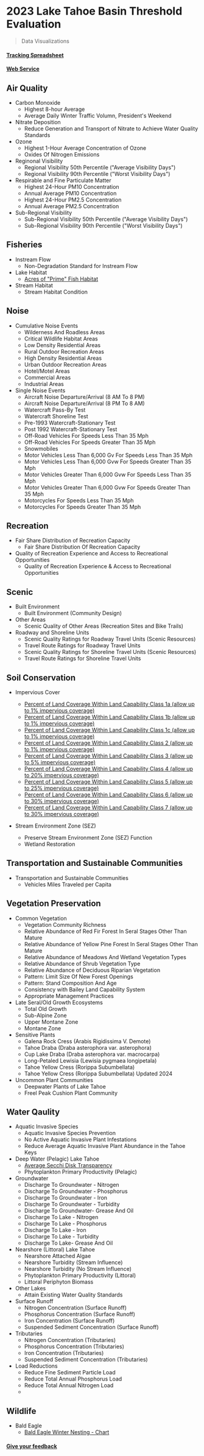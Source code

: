 # 2023 Lake Tahoe Basin Threshold Evaluation 
> Data Visualizations

#### [Tracking Spreadsheet](https://tahoeregionalplanning.sharepoint.com/:x:/s/ResearchAnalysisTeam/EZ-W9RX9f-9LrPqdIc5xt1sBhBVaeNwAKCWv3epGp_MyJw?e=dEYbze) 
#### [Web Service](https://maps.trpa.org/server/rest/services/LTInfo_Monitoring/MapServer)

## Air Quality
* Carbon Monoxide
  * Highest 8-hour Average
  * Average Daily Winter Traffic Volumn, President's Weekend
* Nitrate Deposition
  * Reduce Generation and Transport of Nitrate to Achieve Water Quality Standards
* Ozone 
  * Highest 1-Hour Average Concentration of Ozone
  * Oxides Of Nitrogen Emissions
* Reginonal Visibility
  * Regional Visibility 50th Percentile ("Average Visibility Days")
  * Regional Visibility 90th Percentile ("Worst Visibility Days")
* Respirable and Fine Particulate Matter			
  * Highest 24-Hour PM10 Concentration
  * Annual Average PM10 Concentration
  * Highest 24-Hour PM2.5 Concentration
  * Annual Average PM2.5 Concentration
* Sub-Regional Visibility
  * Sub-Regional Visibility 50th Percentile ("Average Visibility Days")
  * Sub-Regional Visibility 90th Percentile ("Worst Visibility Days")

## Fisheries
* Instream Flow
  * Non-Degradation Standard for Instream Flow
* Lake Habitat
  * [Acres of "Prime" Fish Habitat](Fisheries\Map\Final\LakeHabitat.html)
* Stream Habitat
  * Stream Habitat Condition

## Noise
* Cumulative Noise Events
  * Wilderness And Roadless Areas
  * Critical Wildlife Habitat Areas
  * Low Density Residential Areas
  * Rural Outdoor Recreation Areas
  * High Density Residential Areas
  * Urban Outdoor Recreation Areas
  * Hotel/Motel Areas
  * Commercial Areas
  * Industrial Areas
* Single Noise Events
  * Aircraft Noise Departure/Arrival (8 AM To 8 PM)
  * Aircraft Noise Departure/Arrival (8 PM To 8 AM)
  * Watercraft Pass-By Test
  * Watercraft Shoreline Test
  * Pre-1993 Watercraft-Stationary Test
  * Post 1992 Watercraft-Stationary Test
  * Off-Road Vehicles For Speeds Less Than 35 Mph
  * Off-Road Vehicles For Speeds Greater Than 35 Mph
  * Snowmobiles
  * Motor Vehicles Less Than 6,000 Gv For Speeds Less Than 35 Mph
  * Motor Vehicles Less Than 6,000 Gvw For Speeds Greater Than 35 Mph
  * Motor Vehicles Greater Than 6,000 Gvw For Speeds Less Than 35 Mph
  * Motor Vehicles Greater Than 6,000 Gvw For Speeds Greater Than 35 Mph
  * Motorcycles For Speeds Less Than 35 Mph
  * Motorcycles For Speeds Greater Than 35 Mph

## Recreation
* Fair Share Distribution of Recreation Capacity
  * Fair Share Distribution Of Recreation Capacity
* Quality of Recreation Experience and Access to Recreational Opportunities
  * Quality of Recreation Experience & Access to Recreational Opportunities

## Scenic
* Built Environment
  * Built Environment (Community Design)
* Other Areas
  * Scenic Quality of Other Areas (Recreation Sites and Bike Trails)
* Roadway and Shoreline Units
  * Scenic Quality Ratings for Roadway Travel Units (Scenic Resources)
  * Travel Route Ratings for Roadway Travel Units
  * Scenic Quality Ratings for Shoreline Travel Units (Scenic Resources)
  * Travel Route Ratings for Shoreline Travel Units

## Soil Conservation
* Impervious Cover
  * [Percent of Land Coverage Within Land Capability Class 1a (allow up to 1% impervious coverage)](SoilConservation\Map\Final\LandCapability_1a.html)
  * [Percent of Land Coverage Within Land Capability Class 1b (allow up to 1% impervious coverage)](SoilConservation\Map\Final\LandCapability_1b.html)
  * [Percent of Land Coverage Within Land Capability Class 1c (allow up to 1% impervious coverage)](SoilConservation\Map\Final\LandCapability_1c.html)
  * [Percent of Land Coverage Within Land Capability Class 2 (allow up to 1% impervious coverage)](SoilConservation\Map\Final\LandCapability_2.html)
  * [Percent of Land Coverage Within Land Capability Class 3 (allow up to 5% impervious coverage)](SoilConservation\Map\Final\LandCapability_3.html)
  * [Percent of Land Coverage Within Land Capability Class 4 (allow up to 20% impervious coverage)](SoilConservation\Map\Final\LandCapability_4.html)
  * [Percent of Land Coverage Within Land Capability Class 5 (allow up to 25% impervious coverage)](SoilConservation\Map\Final\LandCapability_5.html)
  * [Percent of Land Coverage Within Land Capability Class 6 (allow up to 30% impervious coverage)](SoilConservation\Map\Final\LandCapability_6.html)
  * [Percent of Land Coverage Within Land Capability Class 7 (allow up to 30% impervious coverage)](SoilConservation\Map\Final\LandCapability_7.html)

* Stream Environment Zone (SEZ)
  * Preserve Stream Environment Zone (SEZ) Function
  * Wetland Restoration
  
## Transportation and Sustainable Communities
* Transportation and Sustainable Communities
  * Vehicles Miles Traveled per Capita

## Vegetation Preservation
* Common Vegetation
  * Vegetation Community Richness
  * Relative Abundance of Red Fir Forest In Seral Stages Other Than Mature
  * Relative Abundance of Yellow Pine Forest In Seral Stages Other Than Mature
  * Relative Abundance of Meadows And Wetland Vegetation Types
  * Relative Abundance of Shrub Vegetation Type
  * Relative Abundance of Deciduous Riparian Vegetation
  * Pattern: Limit Size Of New Forest Openings
  * Pattern: Stand Composition And Age
  * Consistency with Bailey Land Capability System
  * Appropriate Management Practices
* Late Seral/Old Growth Ecosystems
  * Total Old Growth
  * Sub-Alpine Zone
  * Upper Montane Zone
  * Montane Zone
* Sensitive Plants
  * Galena Rock Cress (Arabis Rigidissima V. Demote)
  * Tahoe Draba (Draba asterophora var. asterophora)
  * Cup Lake Draba (Draba asterophora var. macrocarpa)
  * Long-Petaled Lewisia (Lewisia pygmaea longipetala)
  * Tahoe Yellow Cress (Rorippa Subumbellata)
  * Tahoe Yellow Cress (Rorippa Subumbellata) Updated 2024
* Uncommon Plant Communities
  * Deepwater Plants of Lake Tahoe
  * Freel Peak Cushion Plant Community

## Water Qaulity
* Aquatic Invasive Species
  * Aquatic Invasive Species Prevention
  * No Active Aquatic Invasive Plant Infestations
  * Reduce Average Aquatic Invasive Plant Abundance in the Tahoe Keys
* Deep Water (Pelagic) Lake Tahoe
  * [Average Secchi Disk Transparency](WaterQuality\Chart\Final\Secchi_Depth.html)
  * Phytoplankton Primary Productivity (Pelagic)
* Groundwater
  * Discharge To Groundwater - Nitrogen
  * Discharge To Groundwater - Phosphorus
  * Discharge To Groundwater - Iron
  * Discharge To Groundwater - Turbidity
  * Discharge To Groundwater- Grease And Oil
  * Discharge To Lake - Nitrogen
  * Discharge To Lake - Phosphorus
  * Discharge To Lake - Iron
  * Discharge To Lake - Turbidity
  * Discharge To Lake- Grease And Oil
* Nearshore (Littoral) Lake Tahoe
  * Nearshore Attached Algae
  * Nearshore Turbidity (Stream Influence)
  * Nearshore Turbidity (No Stream Influence)
  * Phytoplankton Primary Productivity (Littoral)
  * Littoral Periphyton Biomass
* Other Lakes
  * Attain Existing Water Quality Standards
* Surface Runoff
  * Nitrogen Concentration (Surface Runoff)
  * Phosphorus Concentration (Surface Runoff)
  * Iron Concentration (Surface Runoff)
  * Suspended Sediment Concentration (Surface Runoff)
* Tributaries
  * Nitrogen Concentration (Tributaries)
  * Phosphorus Concentration (Tributaries)
  * Iron Concentration (Tributaries)
  * Suspended Sediment Concentration (Tributaries)
* Load Reductions
  * Reduce Fine Sediment Particle Load
  * Reduce Total Annual Phosphorus Load
  * Reduce Total Annual Nitrogen Load
  * 
## Wildlife
* Bald Eagle
  * [Bald Eagle Winter Nesting - Chart](Wildlife\Chart\Final\Wildlife_BaldEagle_Winter_NestSites.html)


#### [Give your feedback](https://arcg.is/z90110)

